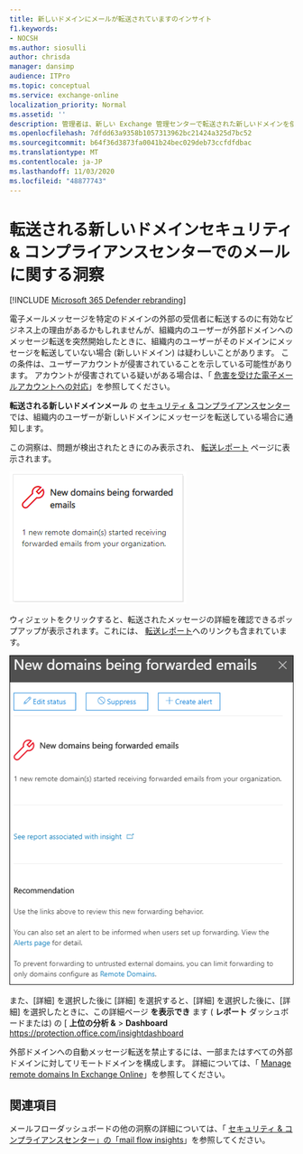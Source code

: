 ```yaml
---
title: 新しいドメインにメールが転送されていますのインサイト
f1.keywords:
- NOCSH
ms.author: siosulli
author: chrisda
manager: dansimp
audience: ITPro
ms.topic: conceptual
ms.service: exchange-online
localization_priority: Normal
ms.assetid: ''
description: 管理者は、新しい Exchange 管理センターで転送された新しいドメインを使用して、組織内のユーザーが転送されていない外部ドメインにメッセージを転送していることを調査する方法を学習できます。
ms.openlocfilehash: 7dfdd63a9358b1057313962bc21424a325d7bc52
ms.sourcegitcommit: b64f36d3873fa0041b24bec029deb73ccfdfdbac
ms.translationtype: MT
ms.contentlocale: ja-JP
ms.lasthandoff: 11/03/2020
ms.locfileid: "48877743"
---
```

# <a name="new-domains-being-forwarded-email-insight-in-the-security--compliance-center"></a>転送される新しいドメインセキュリティ & コンプライアンスセンターでのメールに関する洞察

[!INCLUDE [Microsoft 365 Defender rebranding](../includes/microsoft-defender-for-office.md)]


電子メールメッセージを特定のドメインの外部の受信者に転送するのに有効なビジネス上の理由があるかもしれませんが、組織内のユーザーが外部ドメインへのメッセージ転送を突然開始したときに、組織内のユーザーがそのドメインにメッセージを転送していない場合 (新しいドメイン) は疑わしいことがあります。 この条件は、ユーザーアカウントが侵害されていることを示している可能性があります。 アカウントが侵害されている疑いがある場合は、「 [危害を受けた電子メールアカウントへの対応](https://docs.microsoft.com/microsoft-365/security/office-365-security/responding-to-a-compromised-email-account)」を参照してください。

**転送される新しいドメインメール** の [セキュリティ & コンプライアンスセンター](https://protection.office.com)では、組織内のユーザーが新しいドメインにメッセージを転送している場合に通知します。

この洞察は、問題が検出されたときにのみ表示され、 [転送レポート](view-mail-flow-reports.md#forwarding-report) ページに表示されます。

![新しいドメインにメールが転送されていますのインサイト](../../media/mfi-new-domains-being-forwarded.png)

ウィジェットをクリックすると、転送されたメッセージの詳細を確認できるポップアップが表示されます。これには、 [転送レポート](view-mail-flow-reports.md#forwarding-report)へのリンクも含まれています。

![転送される新しいドメインをクリックした後に表示される詳細ポップアップ、電子メールの洞察](../../media/mfi-new-domains-being-forwarded-details.png)

また、[詳細] を選択した後に [詳細] を選択すると、[詳細] を選択した後に、[詳細] を選択したときに、この詳細ページ **を表示でき** ます ( **レポート** ダッシュボードまたは) の [ **上位の分析 &** \> **Dashboard** <https://protection.office.com/insightdashboard>

外部ドメインへの自動メッセージ転送を禁止するには、一部またはすべての外部ドメインに対してリモートドメインを構成します。 詳細については、「 [Manage remote domains In Exchange Online](https://docs.microsoft.com/Exchange/mail-flow-best-practices/remote-domains/manage-remote-domains)」を参照してください。

## <a name="related-topics"></a>関連項目

メールフローダッシュボードの他の洞察の詳細については、「 [セキュリティ & コンプライアンスセンター」の「mail flow insights](mail-flow-insights-v2.md)」を参照してください。
